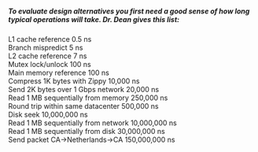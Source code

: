 ##### To evaluate design alternatives you first need a good sense of how long typical operations will take. Dr. Dean gives this list:

L1 cache reference 0.5 ns  
Branch mispredict 5 ns  
L2 cache reference 7 ns  
Mutex lock/unlock 100 ns  
Main memory reference 100 ns  
Compress 1K bytes with Zippy 10,000 ns  
Send 2K bytes over 1 Gbps network 20,000 ns  
Read 1 MB sequentially from memory 250,000 ns  
Round trip within same datacenter 500,000 ns  
Disk seek 10,000,000 ns  
Read 1 MB sequentially from network 10,000,000 ns  
Read 1 MB sequentially from disk 30,000,000 ns  
Send packet CA->Netherlands->CA 150,000,000 ns  
